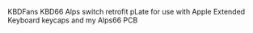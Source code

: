 KBDFans KBD66 Alps switch retrofit pLate for use with Apple Extended Keyboard keycaps and my Alps66 PCB
